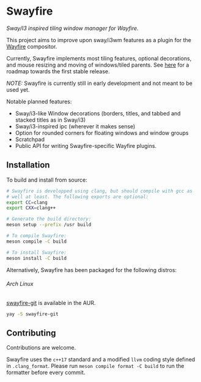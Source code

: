 # Swayfire
*Sway/I3 inspired tiling window manager for Wayfire.*

This project aims to improve upon sway/i3wm features as a plugin for the
[Wayfire](https://github.com/WayfireWM/wayfire) compositor.

Currently, Swayfire implements most tiling features, optional decorations, and
mouse resizing and moving of windows/tiled parents. See
[here](https://github.com/Javyre/swayfire/projects/2) for a roadmap towards the
first stable release.

*NOTE:* Swayfire is currently still in early development and not meant
to be used yet.

Notable planned features:
- Sway/i3-like Window decorations (borders, titles, and tabbed and
    stacked titles as in Sway/i3)
- Sway/i3-inspired ipc (wherever it makes sense)
- Option for rounded corners for floating windows and window groups
- Scratchpad
- Public API for writing Swayfire-specific Wayfire plugins.

## Installation

To build and install from source:
```sh
# Swayfire is developped using clang, but should compile with gcc as
# well at least. The following exports are optional:
export CC=clang
export CXX=clang++

# Generate the build directory:
meson setup --prefix /usr build

# To compile Swayfire:
meson compile -C build

# To install Swayfire:
meson install -C build
```

Alternatively, Swayfire has been packaged for the following distros:

###### Arch Linux

[swayfire-git] is available in the AUR.

```sh
yay -S swayfire-git
```

[swayfire-git]: https://aur.archlinux.org/packages/swayfire-git/

## Contributing

Contributions are welcome.

Swayfire uses the `c++17` standard and a modified `llvm` coding style
defined in `.clang_format`. Please run `meson compile format -C build`
to run the formatter before every commit.
